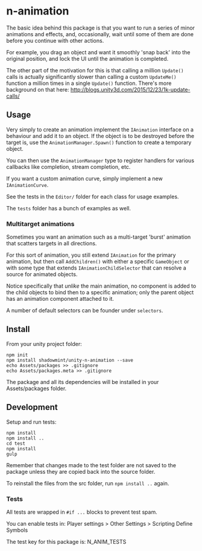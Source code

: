 # n-animation

The basic idea behind this package is that you want to run a series of minor
animations and effects, and, occasionally, wait until some of them are done
before you continue with other actions.

For example, you drag an object and want it smoothly 'snap back' into the
original position, and lock the UI until the animation is completed.

The other part of the motivation for this is that calling a million `Update()`
calls is actually significantly slower than calling a custom `UpdateMe()` function
a million times in a single `Update()` function. There's more background on that
here: http://blogs.unity3d.com/2015/12/23/1k-update-calls/

## Usage

Very simply to create an animation implement the `IAnimation` interface on a
behaviour and add it to an object. If the object is to be destroyed before the
target is, use the `AnimationManager.Spawn()` function to create a temporary
object.

You can then use the `AnimationManager` type to register handlers for various
callbacks like completion, stream completion, etc.

If you want a custom animation curve, simply implement a new `IAnimationCurve`.

See the tests in the `Editor/` folder for each class for usage examples.

The `tests` folder has a bunch of examples as well.

### Multitarget animations

Sometimes you want an animation such as a multi-target 'burst' animation that
scatters targets in all directions.

For this sort of animation, you still extend `IAnimation` for the primary animation,
but then call `AddChildren()` with either a specific `GameObject` or with some
type that extends `IAnimationChildSelector` that can resolve a source for animated
objects.

Notice specifically that *unlike* the main animation, no component is added to the
child objects to bind then to a specific animation; only the parent object has an
animation component attached to it.

A number of default selectors can be founder under `selectors`.

## Install

From your unity project folder:

    npm init
    npm install shadowmint/unity-n-animation --save
    echo Assets/packages >> .gitignore
    echo Assets/packages.meta >> .gitignore

The package and all its dependencies will be installed in
your Assets/packages folder.

## Development

Setup and run tests:

    npm install
    npm install ..
    cd test
    npm install
    gulp

Remember that changes made to the test folder are not saved to the package
unless they are copied back into the source folder.

To reinstall the files from the src folder, run `npm install ..` again.

### Tests

All tests are wrapped in `#if ...` blocks to prevent test spam.

You can enable tests in: Player settings > Other Settings > Scripting Define Symbols

The test key for this package is: N_ANIM_TESTS
